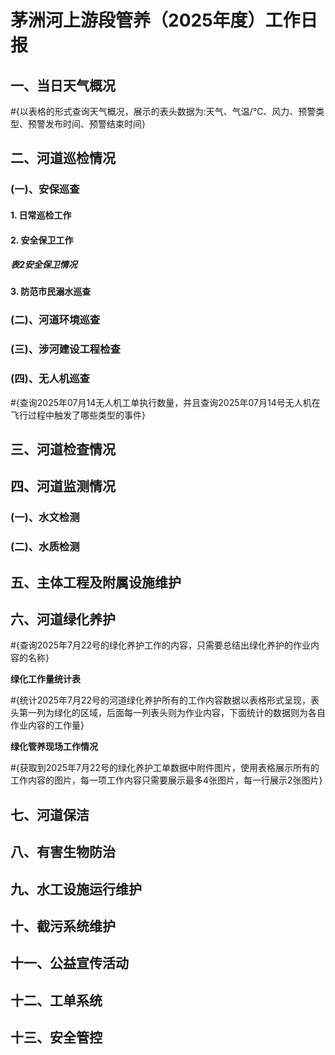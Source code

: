 # 茅洲河上游段管养（2025年度）工作日报

## 一、当日天气概况

#{以表格的形式查询天气概况，展示的表头数据为:天气、气温/℃、风力、预警类型、预警发布时间、预警结束时间}

## 二、河道巡检情况

### (一)、安保巡查

#### 1. 日常巡检工作

#### 2. 安全保卫工作

##### 表2安全保卫情况

#### 3. 防范市民溺水巡查

### (二)、河道环境巡查

### (三)、涉河建设工程检查

### (四)、无人机巡查
#{查询2025年07月14无人机工单执行数量，并且查询2025年07月14号无人机在飞行过程中触发了哪些类型的事件}

## 三、河道检查情况

## 四、河道监测情况

### (一)、水文检测

### (二)、水质检测

## 五、主体工程及附属设施维护

## 六、河道绿化养护
#{查询2025年7月22号的绿化养护工作的内容，只需要总结出绿化养护的作业内容的名称}

**绿化工作量统计表**

#{统计2025年7月22号的河道绿化养护所有的工作内容数据以表格形式呈现，表头第一列为绿化的区域，后面每一列表头则为作业内容，下面统计的数据则为各自作业内容的工作量}

**绿化管养现场工作情况**

#{获取到2025年7月22号的绿化养护工单数据中附件图片，使用表格展示所有的工作内容的图片，每一项工作内容只需要展示最多4张图片，每一行展示2张图片}

## 七、河道保洁

## 八、有害生物防治

## 九、水工设施运行维护

## 十、截污系统维护

## 十一、公益宣传活动

## 十二、工单系统

## 十三、安全管控


